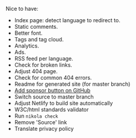 Nice to have:

*   Index page: detect language to redirect to.
*   Static comments.
*   Better font.
*   Tags and tag cloud.
*   Analytics.
*   Ads.
*   RSS feed per language.
*   Check for broken links.
*   Adjust 404 page.
*   Check for common 404 errors.
*   Readme for generated site (for master branch)
*   [Add sponsor button on GitHub](https://github.com/vrusinov/gmsite/settings)
*   Switch source to master branch
*   Adjust Netlify to build site automatically
*   W3C/html standards validator
*   Run `nikola check`
*   Remove 'Source' link
*   Translate privacy policy
